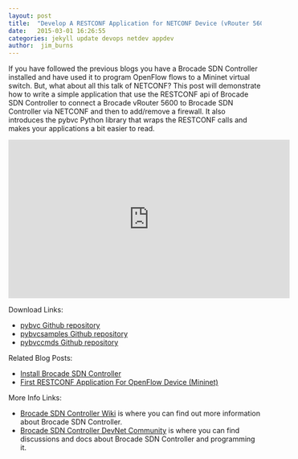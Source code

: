 ```yaml
---
layout: post
title:  "Develop A RESTCONF Application for NETCONF Device (vRouter 5600) via Brocade SDN Controller Using pybvc Library"
date:   2015-03-01 16:26:55
categories: jekyll update devops netdev appdev
author:  jim_burns
---
```


If you have followed the previous blogs you have a Brocade SDN Controller installed and have used it to program
OpenFlow flows to a Mininet virtual switch.  But, what about all this talk of NETCONF?
This post will demonstrate how to write a simple application that use the RESTCONF api of Brocade SDN
Controller to connect a Brocade vRouter 5600 to Brocade SDN Controller via NETCONF and then to add/remove a firewall.
It also introduces the pybvc Python library that wraps the RESTCONF calls and makes your applications a bit
easier to read.


<iframe width="560" height="315" src="https://www.youtube.com/embed/bekvTtMpuUo" frameborder="0" allowfullscreen></iframe>


Download Links:

 * <a href="https://github.com/brcdcomm/pybvc" target="_blank">pybvc Github repository</a>
 * <a href="https://github.com/brcdcomm/pybvcsamples" target="_blank">pybvcsamples Github repository</a>
 * <a href="https://github.com/brcdcomm/pybvccmds" target="_blank">pybvccmds Github repository</a>


Related Blog Posts:

 * [Install Brocade SDN Controller][InstallBVC]
 * [First RESTCONF Application For OpenFlow Device (Mininet)][ProgramOpenFlow]

More Info Links:

 * <a href="https://github.com/BRCDcomm/BVC/wiki" target="_blank">Brocade SDN Controller Wiki</a> is where you can find out more information about Brocade SDN Controller.
 * <a href="http://community.brocade.com/t5/DevNet/ct-p/APISupport" target="_blank">Brocade SDN Controller DevNet Community</a> is where you can find discussions and docs about Brocade SDN Controller and programming it.

[InstallBVC]: http://brcdcomm.github.io/BVC/jekyll/update/devops/netdev/appdev/2015/01/19/install-brocade-vyatta-controller.html
[ProgramOpenFlow]: http://brcdcomm.github.io/BVC/jekyll/update/devops/netdev/appdev/2015/02/10/restconf-app-1.html
